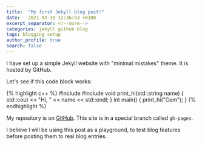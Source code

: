```yaml
---
title:  "My first Jekyll blog post!"
date:   2021-03-30 12:36:53 +0300
excerpt_separator: <!--more-->
categories: jekyll github blog
tags: blogging setup
author_profile: true
search: false
---
```

I have set up a simple Jekyll website with "minimal mistakes" theme. It is hosted by GitHub.

<!--more-->

Let's see if this code block works:

{% highlight c++ %}
#include <iostream>
#include <string>
void print_hi(std::string name) {
  std::cout << "Hi, " << name << std::endl; 
}
int main() {
  print_hi("Cem"); 
}
{% endhighlight %}

My repository is on [GitHub][gh-pt]. This site is in a special branch called `gh-pages`.

I believe I will be using this post as a playground, to test blog features before posting them to real blog entries.

[gh-pt]: https://github.com/gcem/pathtracer